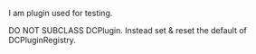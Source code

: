 I am plugin used for testing.

DO NOT SUBCLASS DCPlugin.
Instead set & reset the default of DCPluginRegistry.